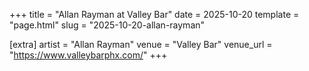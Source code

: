 +++
title = "Allan Rayman at Valley Bar"
date = 2025-10-20
template = "page.html"
slug = "2025-10-20-allan-rayman"

[extra]
artist = "Allan Rayman"
venue = "Valley Bar"
venue_url = "https://www.valleybarphx.com/"
+++

